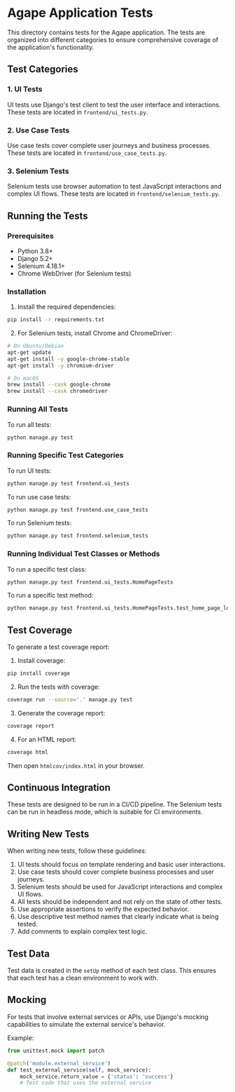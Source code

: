 # Agape Application Tests

This directory contains tests for the Agape application. The tests are organized into different categories to ensure comprehensive coverage of the application's functionality.

## Test Categories

### 1. UI Tests

UI tests use Django's test client to test the user interface and interactions. These tests are located in `frontend/ui_tests.py`.

### 2. Use Case Tests

Use case tests cover complete user journeys and business processes. These tests are located in `frontend/use_case_tests.py`.

### 3. Selenium Tests

Selenium tests use browser automation to test JavaScript interactions and complex UI flows. These tests are located in `frontend/selenium_tests.py`.

## Running the Tests

### Prerequisites

- Python 3.8+
- Django 5.2+
- Selenium 4.18.1+
- Chrome WebDriver (for Selenium tests)

### Installation

1. Install the required dependencies:

```bash
pip install -r requirements.txt
```

2. For Selenium tests, install Chrome and ChromeDriver:

```bash
# On Ubuntu/Debian
apt-get update
apt-get install -y google-chrome-stable
apt-get install -y chromium-driver

# On macOS
brew install --cask google-chrome
brew install --cask chromedriver
```

### Running All Tests

To run all tests:

```bash
python manage.py test
```

### Running Specific Test Categories

To run UI tests:

```bash
python manage.py test frontend.ui_tests
```

To run use case tests:

```bash
python manage.py test frontend.use_case_tests
```

To run Selenium tests:

```bash
python manage.py test frontend.selenium_tests
```

### Running Individual Test Classes or Methods

To run a specific test class:

```bash
python manage.py test frontend.ui_tests.HomePageTests
```

To run a specific test method:

```bash
python manage.py test frontend.ui_tests.HomePageTests.test_home_page_loads
```

## Test Coverage

To generate a test coverage report:

1. Install coverage:

```bash
pip install coverage
```

2. Run the tests with coverage:

```bash
coverage run --source='.' manage.py test
```

3. Generate the coverage report:

```bash
coverage report
```

4. For an HTML report:

```bash
coverage html
```

Then open `htmlcov/index.html` in your browser.

## Continuous Integration

These tests are designed to be run in a CI/CD pipeline. The Selenium tests can be run in headless mode, which is suitable for CI environments.

## Writing New Tests

When writing new tests, follow these guidelines:

1. UI tests should focus on template rendering and basic user interactions.
2. Use case tests should cover complete business processes and user journeys.
3. Selenium tests should be used for JavaScript interactions and complex UI flows.
4. All tests should be independent and not rely on the state of other tests.
5. Use appropriate assertions to verify the expected behavior.
6. Use descriptive test method names that clearly indicate what is being tested.
7. Add comments to explain complex test logic.

## Test Data

Test data is created in the `setUp` method of each test class. This ensures that each test has a clean environment to work with.

## Mocking

For tests that involve external services or APIs, use Django's mocking capabilities to simulate the external service's behavior.

Example:

```python
from unittest.mock import patch

@patch('module.external_service')
def test_external_service(self, mock_service):
    mock_service.return_value = {'status': 'success'}
    # Test code that uses the external service
```

